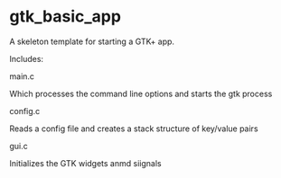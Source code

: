 # gtk_basic_app

A skeleton template for starting a GTK+ app.

Includes:

main.c
  
  Which processes the command line options and starts the gtk process
  
config.c

  Reads a config file and creates a stack structure of key/value pairs
  
gui.c 

  Initializes the GTK widgets anmd siignals
